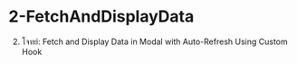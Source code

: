 # 2-FetchAndDisplayData
2. โจทย์: Fetch and Display Data in Modal with Auto-Refresh Using Custom Hook  
